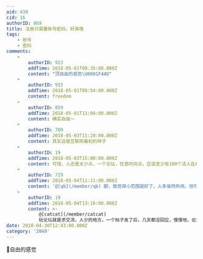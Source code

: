```yaml
---
aid: 438
cid: 16
authorID: 869
title: 注册只需要账号密码，好爽哦
tags:
    - 账号
    - 密码
comments:
    -
        authorID: 913
        addTime: 2018-05-01T08:35:00.000Z
        content: "顶自由的感觉\U0001F44D"
    -
        authorID: 915
        addTime: 2018-05-01T08:54:00.000Z
        content: freedom
    -
        authorID: 859
        addTime: 2018-05-01T11:04:00.000Z
        content: 确实自由～
    -
        authorID: 709
        addTime: 2018-05-03T11:20:00.000Z
        content: 其实这是互联网最初的样子
    -
        authorID: 19
        addTime: 2018-05-03T15:00:00.000Z
        content: 可惜，人还是太少点，一个论坛，任意时间点，应该至少有100个活人在线，才算有点人气。。。
    -
        authorID: 729
        addTime: 2018-05-04T11:11:00.000Z
        content: '@[qb](/member/qb) 额，我觉得小范围就好了，人多虽然热闹，但可能会带来很多其他不良的影响。'
    -
        authorID: 19
        addTime: 2018-05-04T13:16:00.000Z
        content: >-
            @[catcat](/member/catcat)
            玩论坛就是求交流，人少的地方，一个帖子发了后，几天都没回应，慢慢地，论坛就会凉了。。。
date: 2018-04-30T12:43:00.000Z
category: '2049'
---
```


👻自由的感觉
